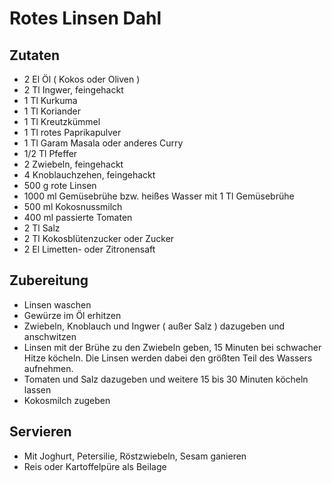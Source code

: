 # Rotes Linsen Dahl
## Zutaten
* 2 El Öl ( Kokos oder Oliven )
* 2 Tl Ingwer, feingehackt
* 1 Tl Kurkuma
* 1 Tl Koriander
* 1 Tl Kreutzkümmel
* 1 Tl rotes Paprikapulver
* 1 Tl Garam Masala oder anderes Curry
* 1/2 Tl Pfeffer
* 2 Zwiebeln, feingehackt
* 4 Knoblauchzehen, feingehackt
* 500 g rote Linsen
* 1000 ml Gemüsebrühe bzw. heißes Wasser mit 1 Tl Gemüsebrühe 
* 500 ml Kokosnussmilch
* 400 ml passierte Tomaten
* 2 Tl Salz
* 2 Tl Kokosblütenzucker oder Zucker
* 2 El Limetten- oder Zitronensaft

## Zubereitung
* Linsen waschen
* Gewürze im Öl erhitzen
* Zwiebeln, Knoblauch und Ingwer ( außer Salz ) dazugeben und anschwitzen
* Linsen mit der Brühe zu den Zwiebeln geben, 15 Minuten bei schwacher Hitze köcheln. Die Linsen werden dabei den größten Teil des Wassers aufnehmen.
* Tomaten und Salz dazugeben und weitere 15 bis 30 Minuten köcheln lassen
* Kokosmilch zugeben

## Servieren 
* Mit Joghurt, Petersilie, Röstzwiebeln, Sesam ganieren
* Reis oder Kartoffelpüre als Beilage
